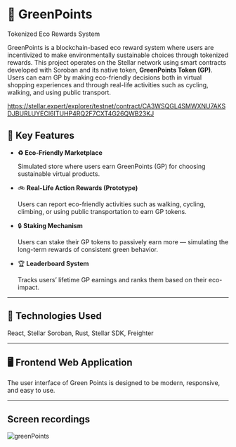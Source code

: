 # 🌱 GreenPoints

Tokenized Eco Rewards System

GreenPoints is a blockchain-based eco reward system where users are incentivized to make environmentally sustainable choices through tokenized rewards. This project operates on the Stellar network using smart contracts developed with Soroban and its native token, **GreenPoints Token (GP)**. Users can earn GP by making eco-friendly decisions both in virtual shopping experiences and through real-life activities such as cycling, walking, and using public transport.

https://stellar.expert/explorer/testnet/contract/CA3WSQGL4SMWXNU7AKSDJBURLUYECI6ITUHP4RQ2F7CXT4G26QWB23KJ

## 🌟 Key Features
- **♻️ Eco-Friendly Marketplace**

  Simulated store where users earn GreenPoints (GP) for choosing sustainable virtual products.

- 🚲 **Real-Life Action Rewards (Prototype)**
  
  Users can report eco-friendly activities such as walking, cycling, climbing, or using public transportation to earn GP tokens.

- 🔒 **Staking Mechanism**

  Users can stake their GP tokens to passively earn more — simulating the long-term rewards of consistent green behavior.

- 🏆 **Leaderboard System**

  Tracks users’ lifetime GP earnings and ranks them based on their eco-impact.

---

## **🧰 Technologies Used**

React, Stellar Soroban, Rust, Stellar SDK, Freighter 


---

## 🖥️ Frontend Web Application

The user interface of Green Points is designed to be modern, responsive, and easy to use.

---

## Screen recordings


![greenPoints](https://github.com/user-attachments/assets/3d37e226-857b-441e-ab66-2d7634eeec7f)

